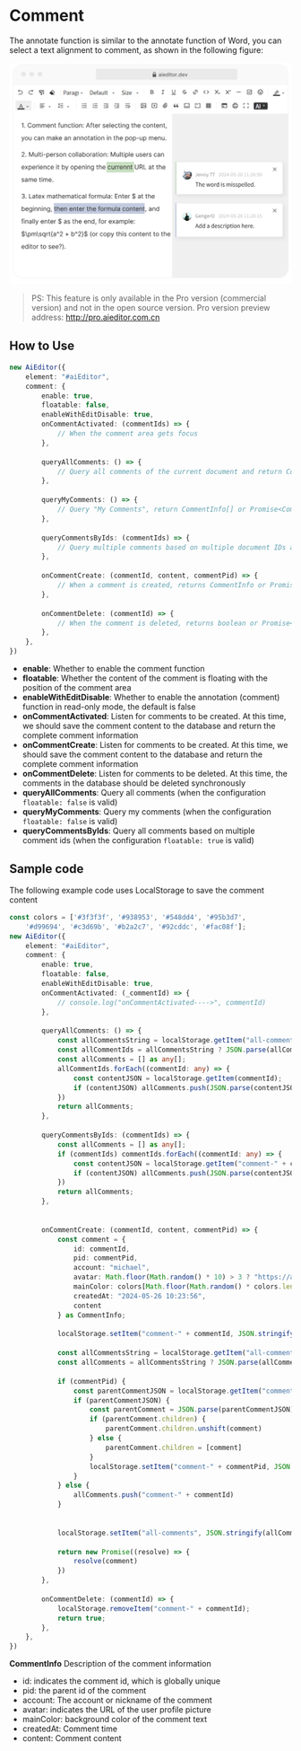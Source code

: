 #  Comment

The annotate function is similar to the annotate function of Word, you can select a text alignment to comment, as shown in the following figure:

![](../assets/image/comment-en.png)

>PS: This feature is only available in the Pro version (commercial version) and not in the open source version. Pro version preview address: http://pro.aieditor.com.cn
## How to Use

```typescript
new AiEditor({
    element: "#aiEditor",
    comment: {
        enable: true,
        floatable: false,
        enableWithEditDisable: true,
        onCommentActivated: (commentIds) => {
            // When the comment area gets focus
        },

        queryAllComments: () => {
            // Query all comments of the current document and return CommentInfo[] or Promise<CommentInfo[]>
        },

        queryMyComments: () => {
            // Query "My Comments", return CommentInfo[] or Promise<CommentInfo[]>
        },

        queryCommentsByIds: (commentIds) => {
            // Query multiple comments based on multiple document IDs and return CommentInfo[] or Promise<CommentInfo[]>
        },

        onCommentCreate: (commentId, content, commentPid) => {
            // When a comment is created, returns CommentInfo or Promise<CommentInfo>
        },

        onCommentDelete: (commentId) => {
            // When the comment is deleted, returns boolean or Promise<boolean>;
        },
    },
})
```

- **enable**: Whether to enable the comment function
- **floatable**: Whether the content of the comment is floating with the position of the comment area
- **enableWithEditDisable**: Whether to enable the annotation (comment) function in read-only mode, the default is false
- **onCommentActivated**: Listen for comments to be created. At this time, we should save the comment content to the database and return the complete comment information
- **onCommentCreate**: Listen for comments to be created. At this time, we should save the comment content to the database and return the complete comment information
- **onCommentDelete**: Listen for comments to be deleted. At this time, the comments in the database should be deleted synchronously
- **queryAllComments**: Query all comments (when the configuration `floatable: false` is valid)
- **queryMyComments**: Query my comments (when the configuration `floatable: false` is valid)
- **queryCommentsByIds**: Query all comments based on multiple comment ids (when the configuration `floatable: true` is valid)


## Sample code

The following example code uses LocalStorage to save the comment content

```typescript
const colors = ['#3f3f3f', '#938953', '#548dd4', '#95b3d7',
    '#d99694', '#c3d69b', '#b2a2c7', '#92cddc', '#fac08f'];
new AiEditor({
    element: "#aiEditor",
    comment: {
        enable: true,
        floatable: false,
        enableWithEditDisable: true,
        onCommentActivated: (_commentId) => {
            // console.log("onCommentActivated---->", commentId)
        },

        queryAllComments: () => {
            const allCommentsString = localStorage.getItem("all-comments");
            const allCommentIds = allCommentsString ? JSON.parse(allCommentsString) : [];
            const allComments = [] as any[];
            allCommentIds.forEach((commentId: any) => {
                const contentJSON = localStorage.getItem(commentId);
                if (contentJSON) allComments.push(JSON.parse(contentJSON));
            })
            return allComments;
        },

        queryCommentsByIds: (commentIds) => {
            const allComments = [] as any[];
            if (commentIds) commentIds.forEach((commentId: any) => {
                const contentJSON = localStorage.getItem("comment-" + commentId);
                if (contentJSON) allComments.push(JSON.parse(contentJSON));
            })
            return allComments;
        },


        onCommentCreate: (commentId, content, commentPid) => {
            const comment = {
                id: commentId,
                pid: commentPid,
                account: "michael",
                avatar: Math.floor(Math.random() * 10) > 3 ? "https://aieditor.dev/assets/image/logo.png" : undefined,
                mainColor: colors[Math.floor(Math.random() * colors.length)],
                createdAt: "2024-05-26 10:23:56",
                content
            } as CommentInfo;

            localStorage.setItem("comment-" + commentId, JSON.stringify(comment));

            const allCommentsString = localStorage.getItem("all-comments");
            const allComments = allCommentsString ? JSON.parse(allCommentsString) : [];

            if (commentPid) {
                const parentCommentJSON = localStorage.getItem("comment-" + commentPid);
                if (parentCommentJSON) {
                    const parentComment = JSON.parse(parentCommentJSON);
                    if (parentComment.children) {
                        parentComment.children.unshift(comment)
                    } else {
                        parentComment.children = [comment]
                    }
                    localStorage.setItem("comment-" + commentPid, JSON.stringify(parentComment));
                }
            } else {
                allComments.push("comment-" + commentId)
            }


            localStorage.setItem("all-comments", JSON.stringify(allComments));

            return new Promise((resolve) => {
                resolve(comment)
            })
        },

        onCommentDelete: (commentId) => {
            localStorage.removeItem("comment-" + commentId);
            return true;
        },
    },
})
```


**CommentInfo** Description of the comment information

- id: indicates the comment id, which is globally unique
- pid: the parent id of the comment
- account: The account or nickname of the comment
- avatar: indicates the URL of the user profile picture
- mainColor: background color of the comment text
- createdAt: Comment time
- content: Comment content

